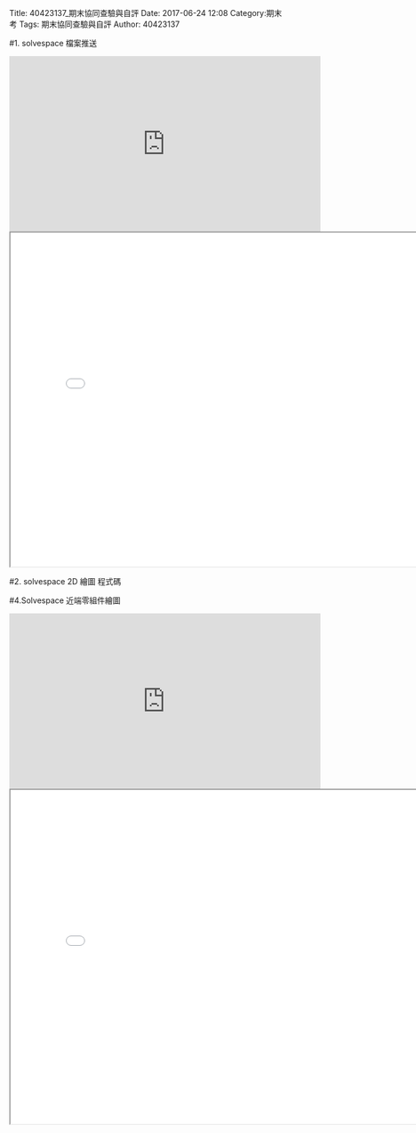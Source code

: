Title: 40423137_期末協同查驗與自評
Date: 2017-06-24 12:08
Category:期末考
Tags: 期末協同查驗與自評
Author: 40423137

#1. solvespace 檔案推送

<iframe width="560" height="315" src="https://www.youtube.com/embed/6XGQWKmsYEU" frameborder="0" allowfullscreen></iframe>


<iframe src="./../w17/40423137.html" width="800" height="600"></iframe>

#2.
solvespace 2D 繪圖 程式碼

#4.Solvespace 近端零組件繪圖

<iframe width="560" height="315" src="https://www.youtube.com/embed/gOe0YsYp1wI" frameborder="0" allowfullscreen></iframe>

<iframe src="./../w17/40423137-2.html" width="800" height="600"></iframe>